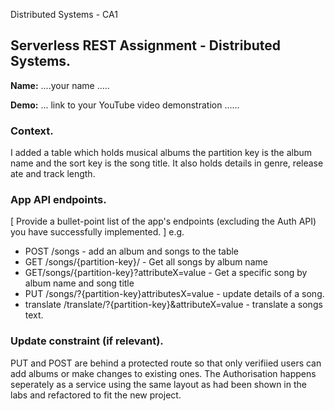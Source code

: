 Distributed Systems - CA1

## Serverless REST Assignment - Distributed Systems.

__Name:__ ....your name .....

__Demo:__ ... link to your YouTube video demonstration ......

### Context.
I added a table which holds musical albums the partition key is the album name and the sort key is the song title. It also holds details in genre, release ate and track length.

### App API endpoints.

[ Provide a bullet-point list of the app's endpoints (excluding the Auth API) you have successfully implemented. ]
e.g.
 
+ POST /songs - add an album and songs to the table 
+ GET /songs/{partition-key}/ - Get all songs by album name
+ GET/songs/{partition-key}?attributeX=value - Get a specific song by album name and song title
+ PUT /songs/?{partition-key}attributesX=value - update details of a song.
+ translate /translate/?{partition-key}&attributeX=value - translate a songs text.



### Update constraint (if relevant).

PUT and POST are behind a protected route so that only verifiied users can add albums or make changes to existing ones. The Authorisation happens seperately as a service using the same layout as had been shown in the labs and refactored to fit the new project.

